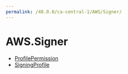 ```yaml
---
permalink: /48.0.0/ca-central-1/AWS/Signer/
---
```


# AWS.Signer



* [ProfilePermission](ProfilePermission.md)
* [SigningProfile](SigningProfile.md)